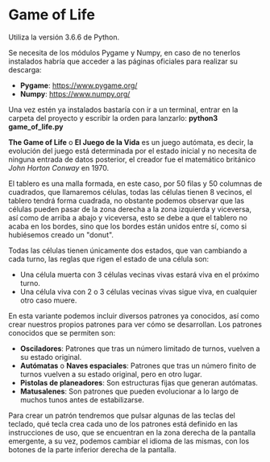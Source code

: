 # Game of Life

Utiliza la versión 3.6.6 de Python.

Se necesita de los módulos Pygame y Numpy, en caso de no tenerlos instalados habría que acceder a las páginas oficiales para realizar su descarga:

- **Pygame**: https://www.pygame.org/
- **Numpy**: https://www.numpy.org/

Una vez estén ya instalados bastaría con ir a un terminal, entrar en la carpeta del proyecto y escribir la orden para lanzarlo: **python3 game_of_life.py**

**The Game of Life** o **El Juego de la Vida** es un juego autómata, es decir, la evolución del juego está determinada por el estado inicial y no necesita de ninguna entrada de datos posterior, el creador fue el matemático británico *John Horton Conway* en 1970.

El tablero es una malla formada, en este caso, por 50 filas y 50 columnas de cuadrados, que llamaremos células, todas las células tienen 8 vecinos, el tablero tendrá forma cuadrada, no obstante podemos observar que las células pueden pasar de la zona derecha a la zona izquierda y viceversa, así como de arriba a abajo y viceversa, esto se debe a que el tablero no acaba en los bordes, sino que los bordes están unidos entre sí, como si hubiésemos creado un "donut".

Todas las células tienen únicamente dos estados, que van cambiando a cada turno, las reglas que rigen el estado de una célula son:

- Una célula muerta con 3 células vecinas vivas estará viva en el próximo turno.
- Una célula viva con 2 o 3 células vecinas vivas sigue viva, en cualquier otro caso muere.

En esta variante podemos incluir diversos patrones ya conocidos, así como crear nuestros propios patrones para ver cómo se desarrollan. Los patrones conocidos que se permiten son:

- **Osciladores**: Patrones que tras un número limitado de turnos, vuelven a su estado original.
- **Autómatas** o **Naves espaciales**: Patrones que tras un número finito de turnos vuelven a su estado original, pero en otro lugar.
- **Pistolas de planeadores**: Son estructuras fijas que generan autómatas.
- **Matusalenes**: Son patrones que pueden evolucionar a lo largo de muchos tunos antes de estabilizarse.

Para crear un patrón tendremos que pulsar algunas de las teclas del teclado, qué tecla crea cada uno de los patrones está definido en las instrucciones de uso, que se encuentran en la zona derecha de la pantalla emergente, a su vez, podemos cambiar el idioma de las mismas, con los botones de la parte inferior derecha de la pantalla.
